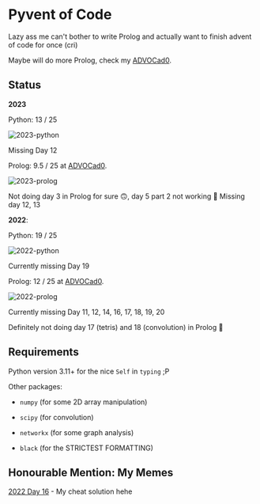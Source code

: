 # Pyvent of Code

Lazy ass me can't bother to write Prolog and actually want to finish advent of
code for once (cri)

Maybe will do more Prolog, check my [ADVOCad0](https://github.com/kittykg/ADVOCadO).

## Status

**2023**

Python: 13 / 25

![2023-python](https://progress-bar.dev/52/)

Missing Day 12

Prolog: 9.5 / 25 at [ADVOCad0](https://github.com/kittykg/ADVOCadO).

![2023-prolog](https://progress-bar.dev/38/)

Not doing day 3 in Prolog for sure 🙃, day 5 part 2 not working 🥲 Missing day
12, 13

**2022**: 

Python: 19 / 25

![2022-python](https://progress-bar.dev/76/)

Currently missing Day 19

Prolog: 12 / 25 at [ADVOCad0](https://github.com/kittykg/ADVOCadO).

![2022-prolog](https://progress-bar.dev/48/)

Currently missing Day 11, 12, 14, 16, 17, 18, 19, 20

Definitely not doing day 17 (tetris) and 18 (convolution) in Prolog 🤡


## Requirements

Python version 3.11+ for the nice `Self` in `typing` ;P

Other packages:

- `numpy` (for some 2D array manipulation)

- `scipy` (for convolution)

- `networkx` (for some graph analysis)

- `black` (for the STRICTEST FORMATTING)


## Honourable Mention: My Memes

[2022 Day 16](https://www.reddit.com/r/adventofcode/comments/znjzjm/2022_day_16_if_a_solution_gives_me_a_star_then/) - My cheat solution hehe
